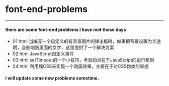 # font-end-problems
***
#### there are some font-end problems I have met these days
* 01.html 当编写一个自定义的有背景图片的弹出框时，如果把背景设置为半透明，会影响到里面的文字，这里提供了一个解决方案
* 02.html JavaScript自定义事件
* 03.html setTimeout的一个小技巧，考验的点在于JavaScript的运行机制
* 04.html 利用纯CSS来实现一个动画效果，主要在于对CSS伪类的掌握

#### I will update some new problems sometime.
